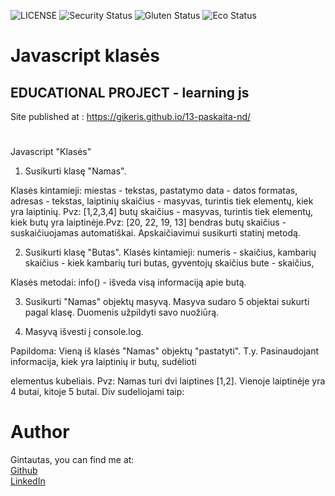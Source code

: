 ![LICENSE](https://img.shields.io/badge/license-MIT-blue.svg?style=flat-square)
![Security Status](https://img.shields.io/security-headers?label=Security&url=https%3A%2F%2Fgithub.com&style=flat-square)
![Gluten Status](https://img.shields.io/badge/Gluten-Free-green.svg)
![Eco Status](https://img.shields.io/badge/ECO-Friendly-green.svg)

# Javascript klasės

## EDUCATIONAL PROJECT - learning js


Site published at : https://gikeris.github.io/13-paskaita-nd/

#

Javascript "Klasės"

1. Susikurti klasę "Namas". 

Klasės kintamieji:
miestas - tekstas,
pastatymo data - datos formatas, 
adresas - tekstas,
laiptinių skaičius - masyvas, turintis tiek elementų, kiek yra laiptinių. Pvz: [1,2,3,4]
butų skaičius - masyvas, turintis tiek elementų, kiek butų yra laiptinėje.Pvz: [20, 22, 19, 13]
bendras butų skaičius - suskaičiuojamas automatiškai. Apskaičiavimui susikurti statinį metodą.

2. Susikurti klasę "Butas".
Klasės kintamieji:
numeris - skaičius,
kambarių skaičius - kiek kambarių turi butas,
gyventojų skaičius bute - skaičius,

Klasės metodai:
info() - išveda visą informaciją apie butą.

3. Susikurti "Namas" objektų masyvą.
Masyva sudaro 5 objektai sukurti pagal klasę. 
Duomenis užpildyti savo nuožiūrą.

4. Masyvą išvesti į console.log.

Papildoma: Vieną iš klasės "Namas" objektų "pastatyti". 
T.y. Pasinaudojant informacija, kiek yra laiptinių ir butų, sudėlioti <div> elementus kubeliais. Pvz:
Namas turi dvi laiptines [1,2].
Vienoje laiptinėje yra 4 butai, kitoje 5 butai. Div sudeliojami taip: 

# Author

Gintautas, you can find me at:  
[Github](https://github.com/gikeris)  
[LinkedIn](https://www.linkedin.com/in/gintautas-kondra%C5%A1evi%C4%8Dius-707b84207/)